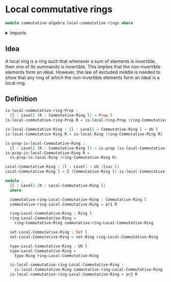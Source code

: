 # Local commutative rings

```agda
module commutative-algebra.local-commutative-rings where
```

<details><summary>Imports</summary>

```agda
open import commutative-algebra.commutative-rings
open import commutative-algebra.invertible-elements-commutative-rings
open import foundation.cartesian-product-types
open import foundation.dependent-pair-types
open import foundation.disjunction
open import foundation.propositions
open import foundation.sets
open import foundation.universe-levels
open import ring-theory.invertible-elements-rings
open import ring-theory.local-rings
open import ring-theory.nontrivial-rings
open import ring-theory.rings
```

</details>

## Idea

A local ring is a ring such that whenever a sum of elements is invertible, then one of its summands is invertible. This implies that the non-invertible elements form an ideal. However, the law of excluded middle is needed to show that any ring of which the non-invertible elements form an ideal is a local ring.

## Definition

```agda
is-local-commutative-ring-Prop :
  {l : Level} (R : Commutative-Ring l) → Prop l
is-local-commutative-ring-Prop R = is-local-ring-Prop (ring-Commutative-Ring R)

is-local-Commutative-Ring : {l : Level} → Commutative-Ring l → UU l
is-local-Commutative-Ring R = is-local-Ring (ring-Commutative-Ring R)

is-prop-is-local-Commutative-Ring :
  {l : Level} (R : Commutative-Ring l) → is-prop (is-local-Commutative-Ring R)
is-prop-is-local-Commutative-Ring R =
  is-prop-is-local-Ring (ring-Commutative-Ring R)

Local-Commutative-Ring : (l : Level) → UU (lsuc l)
Local-Commutative-Ring l = Σ (Commutative-Ring l) is-local-Commutative-Ring

module _
  {l : Level} (R : Local-Commutative-Ring l)
  where

  commutative-ring-Local-Commutative-Ring : Commutative-Ring l
  commutative-ring-Local-Commutative-Ring = pr1 R

  ring-Local-Commutative-Ring : Ring l
  ring-Local-Commutative-Ring =
    ring-Commutative-Ring commutative-ring-Local-Commutative-Ring

  set-Local-Commutative-Ring : Set l
  set-Local-Commutative-Ring = set-Ring ring-Local-Commutative-Ring

  type-Local-Commutative-Ring : UU l
  type-Local-Commutative-Ring =
    type-Ring ring-Local-Commutative-Ring

  is-local-commutative-ring-Local-Commutative-Ring :
    is-local-Commutative-Ring commutative-ring-Local-Commutative-Ring
  is-local-commutative-ring-Local-Commutative-Ring = pr2 R
```
